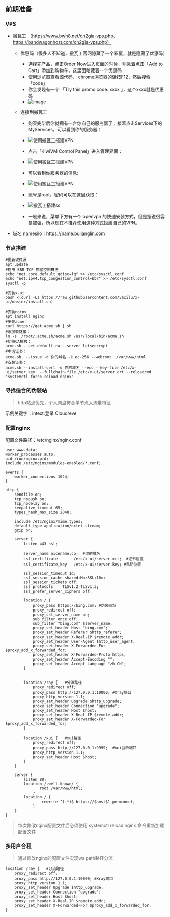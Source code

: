 ## 前期准备

### VPS

- 搬瓦工 （https://www.bwh8.net/cn2gia-vps.php、https://bandwagonhost.com/cn2gia-vps.php）

  -  优惠码（很多人不知道，搬瓦工官网隐藏了一个彩蛋，就是隐藏了优惠码）

     - 选择完产品，点击Order Now进入页面的时候，别急着点击「Add to Cart」添加到购物车，这里面暗藏着一个优惠码
     - 使用浏览器查看源代码， chrome浏览器的话按F12，然后搜索「code」
     - 你会发现有一个 「Try this promo code: xxxx 」，这个xxxx就是优惠码
     - ![image](https://github.com/koearl/vpn/assets/21996270/dced74f8-c587-476e-9fb9-700b9dfc87e4)

  -  连接到搬瓦工

     -  购买完毕后你就拥有一台你自己的服务器了，接着点击Services下的MyServices，可以看到你的服务器：

     -  ![使用搬瓦工搭建VPN](https://camo.githubusercontent.com/a705a235b477b6f98de91acea6ceaa851793cf9f19d01fbb412e1787109ffb1f/68747470733a2f2f776973746265616e2e6769746875622e696f2f696d616765732f76706e362e706e67)

     -  点击「KiwiVM Control Panel」进入管理界面：

     -  ![使用搬瓦工搭建VPN](https://camo.githubusercontent.com/e1858aa95a56c97f47428ed6d65cb7de0039f63065f32eae24f6949a17cfba95/68747470733a2f2f776973746265616e2e6769746875622e696f2f696d616765732f76706e372e706e67)

     -  可以看到你服务器的信息:

     -  ![使用搬瓦工搭建VPN](https://camo.githubusercontent.com/df80b177ebff9683bbe7ed1c4550cb8fa78f02a7d1d5478f5829050ea5c8e793/68747470733a2f2f776973746265616e2e6769746875622e696f2f696d616765732f76706e392e706e67)

     -  账号是root，密码可以在这里获取：

     -  ![搬瓦工搭建ss](https://camo.githubusercontent.com/612e378ee083b0a95c14260af20fadebe74c5b621c1c785069c16ad0e26c746b/68747470733a2f2f776973746265616e2e6769746875622e696f2f696d616765732f706963322e706e67)

     -  一般来说，菜单下方有一个 openvpn 的快速安装方式，但是据说很容易被强，所以现在不推荐使用这种方式搭建自己的VPN。

        

- 域名
  namesilo：https://name.bulianglin.com

### 节点搭建

```
#更新软件源
apt update
#启用 BBR TCP 拥塞控制算法
echo "net.core.default_qdisc=fq" >> /etc/sysctl.conf
echo "net.ipv4.tcp_congestion_control=bbr" >> /etc/sysctl.conf
sysctl -p

#安装x-ui：
bash <(curl -Ls https://raw.githubusercontent.com/vaxilu/x-ui/master/install.sh)

#安装nginx
apt install nginx
#安装acme：
curl https://get.acme.sh | sh
#添加软链接：
ln -s  /root/.acme.sh/acme.sh /usr/local/bin/acme.sh
#切换CA机构： 
acme.sh --set-default-ca --server letsencrypt
#申请证书： 
acme.sh  --issue -d 你的域名 -k ec-256 --webroot  /var/www/html
#安装证书：
acme.sh --install-cert -d 你的域名 --ecc --key-file /etc/x-ui/server.key  --fullchain-file /etc/x-ui/server.crt --reloadcmd "systemctl force-reload nginx"
```

### 寻找适合的伪装站

> http站点优先，个人网盘符合单节点大流量特征

示例关键字：intext:登录 Cloudreve

### 配置nginx

配置文件路径：/etc/nginx/nginx.conf

```
user www-data;
worker_processes auto;
pid /run/nginx.pid;
include /etc/nginx/modules-enabled/*.conf;

events {
    worker_connections 1024;
}

http {
    sendfile on;
    tcp_nopush on;
    tcp_nodelay on;
    keepalive_timeout 65;
    types_hash_max_size 2048;

    include /etc/nginx/mime.types;
    default_type application/octet-stream;
    gzip on;

    server {
        listen 443 ssl;
        
        server_name nicename.co;  #你的域名
        ssl_certificate       /etc/x-ui/server.crt;  #证书位置
        ssl_certificate_key   /etc/x-ui/server.key; #私钥位置
        
        ssl_session_timeout 1d;
        ssl_session_cache shared:MozSSL:10m;
        ssl_session_tickets off;
        ssl_protocols    TLSv1.2 TLSv1.3;
        ssl_prefer_server_ciphers off;

        location / {
            proxy_pass https://bing.com; #伪装网址
            proxy_redirect off;
            proxy_ssl_server_name on;
            sub_filter_once off;
            sub_filter "bing.com" $server_name;
            proxy_set_header Host "bing.com";
            proxy_set_header Referer $http_referer;
            proxy_set_header X-Real-IP $remote_addr;
            proxy_set_header User-Agent $http_user_agent;
            proxy_set_header X-Forwarded-For $proxy_add_x_forwarded_for;
            proxy_set_header X-Forwarded-Proto https;
            proxy_set_header Accept-Encoding "";
            proxy_set_header Accept-Language "zh-CN";
        }


        location /ray {   #分流路径
            proxy_redirect off;
            proxy_pass http://127.0.0.1:10000; #Xray端口
            proxy_http_version 1.1;
            proxy_set_header Upgrade $http_upgrade;
            proxy_set_header Connection "upgrade";
            proxy_set_header Host $host;
            proxy_set_header X-Real-IP $remote_addr;
            proxy_set_header X-Forwarded-For $proxy_add_x_forwarded_for;
        }
        
        location /xui {   #xui路径
            proxy_redirect off;
            proxy_pass http://127.0.0.1:9999;  #xui监听端口
            proxy_http_version 1.1;
            proxy_set_header Host $host;
        }
    }

    server {
        listen 80;
        location /.well-known/ {
               root /var/www/html;
            }
        location / {
                rewrite ^(.*)$ https://$host$1 permanent;
            }
    }
}
```

> 每次修改nginx配置文件后必须使用 systemctl reload nginx 命令重新加载配置文件

### 多用户合租

> 通过修改nginx的配置文件实现ws path路径分流

```
location /ray {   #分流路径
    proxy_redirect off;
    proxy_pass http://127.0.0.1:10000; #Xray端口
    proxy_http_version 1.1;
    proxy_set_header Upgrade $http_upgrade;
    proxy_set_header Connection "upgrade";
    proxy_set_header Host $host;
    proxy_set_header X-Real-IP $remote_addr;
    proxy_set_header X-Forwarded-For $proxy_add_x_forwarded_for;
}
```

